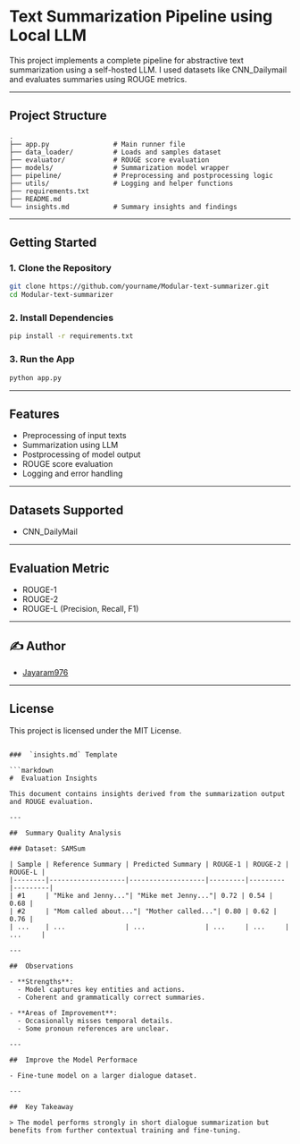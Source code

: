 #  Text Summarization Pipeline using Local LLM

This project implements a complete pipeline for abstractive text summarization using a self-hosted LLM. I used datasets like CNN_Dailymail and evaluates summaries using ROUGE metrics.

---

##  Project Structure

```
.
├── app.py                # Main runner file
├── data_loader/          # Loads and samples dataset
├── evaluator/            # ROUGE score evaluation
├── models/               # Summarization model wrapper
├── pipeline/             # Preprocessing and postprocessing logic
├── utils/                # Logging and helper functions
├── requirements.txt
├── README.md
└── insights.md           # Summary insights and findings
```

---

##  Getting Started

### 1. Clone the Repository
```bash
git clone https://github.com/yourname/Modular-text-summarizer.git
cd Modular-text-summarizer
```

### 2. Install Dependencies
```bash
pip install -r requirements.txt
```

### 3. Run the App
```bash
python app.py
```

---

##  Features

-  Preprocessing of input texts
-  Summarization using LLM
-  Postprocessing of model output
-  ROUGE score evaluation
-  Logging and error handling

---

##  Datasets Supported

- CNN_DailyMail

---

##  Evaluation Metric

- ROUGE-1
- ROUGE-2
- ROUGE-L (Precision, Recall, F1)

---

## ✍ Author

- [Jayaram976](https://github.com/yourname)

---

##  License

This project is licensed under the MIT License.
```

###  `insights.md` Template

```markdown
#  Evaluation Insights

This document contains insights derived from the summarization output and ROUGE evaluation.

---

##  Summary Quality Analysis

### Dataset: SAMSum

| Sample | Reference Summary | Predicted Summary | ROUGE-1 | ROUGE-2 | ROUGE-L |
|--------|-------------------|-------------------|---------|---------|---------|
| #1     | "Mike and Jenny..."| "Mike met Jenny..."| 0.72 | 0.54 | 0.68 |
| #2     | "Mom called about..."| "Mother called..."| 0.80 | 0.62 | 0.76 |
| ...    | ...               | ...               | ...     | ...     | ...     |

---

##  Observations

- **Strengths**:
  - Model captures key entities and actions.
  - Coherent and grammatically correct summaries.

- **Areas of Improvement**:
  - Occasionally misses temporal details.
  - Some pronoun references are unclear.

---

##  Improve the Model Performace

- Fine-tune model on a larger dialogue dataset.

---

##  Key Takeaway

> The model performs strongly in short dialogue summarization but benefits from further contextual training and fine-tuning.
```

